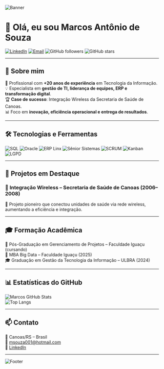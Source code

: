 <!-- Banner personalizado -->
![Banner](https://capsule-render.vercel.app/api?type=waving&color=0:0f2027,100:2c5364&height=200&section=header&text=Marcos%20Antônio%20de%20Souza&fontSize=35&fontColor=ffffff&animation=fadeIn&fontAlignY=35)

# 👋 Olá, eu sou Marcos Antônio de Souza

[![LinkedIn](https://img.shields.io/badge/LinkedIn-0077B5?style=flat&logo=linkedin&logoColor=white)](https://www.linkedin.com/in/marcos-souza-6a75a2117/)
[![Email](https://img.shields.io/badge/Email-msouza001%40hotmail.com-red)](mailto:msouza001@hotmail.com)
![GitHub followers](https://img.shields.io/github/followers/MarcosASouza?style=social)
![GitHub stars](https://img.shields.io/github/stars/MarcosASouza?style=social)

---

## 🚀 Sobre mim  
💼 Profissional com **+20 anos de experiência** em Tecnologia da Informação.  
💡 Especialista em **gestão de TI, liderança de equipes, ERP e transformação digital**.  
🏆 **Case de sucesso**: Integração Wireless da Secretaria de Saúde de Canoas.  
📊 Foco em **inovação, eficiência operacional e entrega de resultados**.  

---

## 🛠️ Tecnologias e Ferramentas  
![SQL](https://img.shields.io/badge/SQL-336791?style=for-the-badge&logo=postgresql&logoColor=white)
![Oracle](https://img.shields.io/badge/Oracle-F80000?style=for-the-badge&logo=oracle&logoColor=white)
![ERP Linx](https://img.shields.io/badge/Linx%20DMS-orange?style=for-the-badge)
![Sênior Sistemas](https://img.shields.io/badge/Sênior%20Sistemas-blue?style=for-the-badge)
![SCRUM](https://img.shields.io/badge/SCRUM-6DB33F?style=for-the-badge&logo=scrumalliance&logoColor=white)
![Kanban](https://img.shields.io/badge/Kanban-007ACC?style=for-the-badge&logo=trello&logoColor=white)
![LGPD](https://img.shields.io/badge/LGPD-000000?style=for-the-badge)

---

## 📂 Projetos em Destaque  
### 🚀 **Integração Wireless – Secretaria de Saúde de Canoas (2006–2008)**
🔹 Projeto pioneiro que conectou unidades de saúde via rede wireless, aumentando a eficiência e integração.  

---

## 🎓 Formação Acadêmica  
🎯 Pós-Graduação em Gerenciamento de Projetos – Faculdade Iguaçu (cursando)  
🎯 MBA Big Data – Faculdade Iguaçu (2025)  
🎓 Graduação em Gestão da Tecnologia da Informação – ULBRA (2024)  

---

## 📊 Estatísticas do GitHub  
![Marcos GitHub Stats](https://github-readme-stats.vercel.app/api?username=MarcosASouza&show_icons=true&theme=tokyonight)  
![Top Langs](https://github-readme-stats.vercel.app/api/top-langs/?username=MarcosASouza&layout=compact&theme=tokyonight)  

---

## 📫 Contato  
📍 Canoas/RS – Brasil  
📧 [msouza001@hotmail.com](mailto:msouza001@hotmail.com)  
💼 [LinkedIn](https://www.linkedin.com/in/marcos-souza-6a75a2117/)  

---

<!-- Rodapé com efeito -->
![Footer](https://capsule-render.vercel.app/api?type=waving&color=0:0f2027,100:2c5364&height=120&section=footer)
